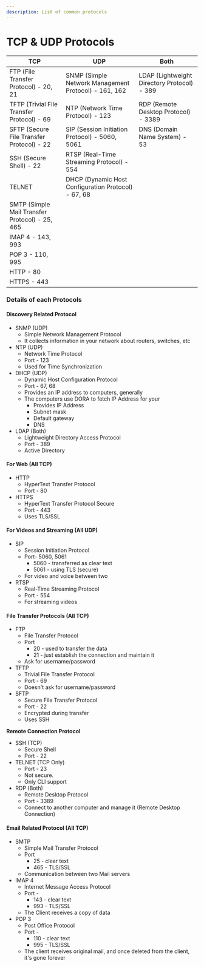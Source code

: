 ```yaml
---
description: List of common protocols
---
```


# TCP & UDP Protocols

| TCP                                            | UDP                                                  | Both                                        |
| ---------------------------------------------- | ---------------------------------------------------- | ------------------------------------------- |
| FTP (File Transfer Protocol) - 20, 21          | SNMP (Simple Network Management Protocol) - 161, 162 | LDAP (Lightweight Directory Protocol) - 389 |
| TFTP (Trivial File Transfer Protocol) - 69     | NTP (Network Time Protocol) - 123                    | RDP (Remote Desktop Protocol) - 3389        |
| SFTP (Secure File Transfer Protocol) - 22      | SIP (Session Initiation Protocol) - 5060, 5061       | DNS (Domain Name System) - 53               |
| SSH (Secure Shell) - 22                        | RTSP (Real-Time Streaming Protocol) - 554            |                                             |
| TELNET                                         | DHCP (Dynamic Host Configuration Protocol) - 67, 68  |                                             |
| SMTP (Simple Mail Transfer Protocol) - 25, 465 |                                                      |                                             |
| IMAP 4 - 143, 993                              |                                                      |                                             |
| POP 3 - 110, 995                               |                                                      |                                             |
| HTTP - 80                                      |                                                      |                                             |
| HTTPS - 443                                    |                                                      |                                             |

### Details of each Protocols



#### Discovery Related Protocol

* SNMP (UDP)
  * Simple Network Management Protocol
  * It collects information in your network about routers, switches, etc
* NTP (UDP)
  * Network Time Protocol
  * Port - 123
  * Used for Time Synchronization
* DHCP (UDP)
  * Dynamic Host Configuration Protocol
  * Port - 67, 68
  * Provides an IP address to computers, generally&#x20;
  * The computers use DORA to fetch IP Address for your
    * Provides IP Address
    * Subnet mask
    * Default gateway
    * DNS
* LDAP (Both)
  * Lightweight Directory Access Protocol
  * Port - 389
  * Active Directory

#### For Web (All TCP)

* HTTP
  * HyperText Transfer Protocol
  * Port - 80
* HTTPS
  * HyperText Transfer Protocol Secure
  * Port - 443
  * Uses TLS/SSL

#### For Videos and Streaming (All UDP)

* SIP
  * Session Initiation Protocol
  * Port- 5060, 5061
    * 5060 - transferred as clear text
    * 5061 - using TLS (secure)
  * For video and voice between two&#x20;
* RTSP
  * Real-Time Streaming Protocol
  * Port - 554
  * For streaming videos

#### File Transfer Protocols (All TCP)

* FTP
  * File Transfer Protocol
  * Port
    * 20 - used to transfer the data
    * 21 - just establish the connection and maintain it
  * Ask for username/password
* TFTP
  * Trivial File Transfer Protocol
  * Port - 69
  * Doesn't ask for username/password
* SFTP
  * Secure File Transfer Protocol
  * Port - 22
  * Encrypted during transfer
  * Uses SSH

**Remote Connection Protocol**

* SSH (TCP)
  * Secure Shell
  * Port - 22
* TELNET (TCP Only)
  * Port - 23
  * Not secure.
  * Only CLI support
* RDP (Both)
  * Remote Desktop Protocol
  * Port - 3389
  * Connect to another computer and manage it (Remote Desktop Connection)

#### Email Related Protocol (All TCP)

* SMTP
  * Simple Mail Transfer Protocol
  * Port
    * 25 - clear text
    * 465 - TLS/SSL
  * Communication between two Mail servers
* IMAP 4
  * Internet Message Access Protocol
  * Port -&#x20;
    * 143 - clear text
    * 993 - TLS/SSL
  * The Client receives a copy of data
* POP 3
  * Post Office Protocol
  * Port -
    * 110 - clear text
    * 995 - TLS/SSL
  * The client receives original mail, and once deleted from the client, it's gone forever
